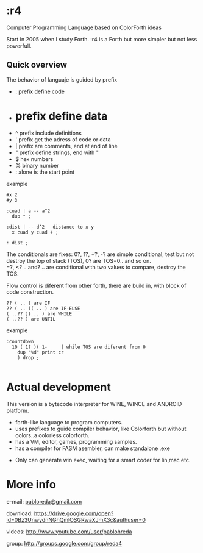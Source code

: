 # :r4 
Computer Programming Language based on ColorForth ideas

Start in 2005 when I study Forth.
:r4 is a Forth but more simpler but not less powerfull.

## Quick overview

The behavior of languaje is guided by prefix

* : prefix define code
* # prefix define data
* ^ prefix include definitions 
* ' prefix get the adress of code or data
* | prefix are comments, end at end of line
* " prefix define strings, end with "
* $ hex numbers
* % binary number
* : alone is the start point

example
```
#x 2
#y 3

:cuad | a -- a^2 
  dup * ;  
  
:dist | -- d^2   distance to x y
  x cuad y cuad + ;

: dist ;
```  

The conditionals are fixes:
0?, 1?, +?, -? are simple conditional, test but not destroy the top of stack (TOS), 0? are TOS=0.. and so on.<br/>
=?, <? .. and? .. are conditional with two values to compare, destroy the TOS.

Flow control is diferent from other forth, there are build in, with block of code construction.
```
?? ( .. ) are IF
?? ( .. )( .. ) are IF-ELSE
( ..?? )( .. ) are WHILE
( ..?? ) are UNTIL
```

example
```
:countdown
  10 ( 1? )( 1-     | while TOS are diferent from 0
    dup "%d" print cr
    ) drop ;
    
```  

# Actual development

This version is a bytecode interpreter for WINE, WINCE and ANDROID platform.

* forth-like language to program computers.
* uses prefixes to guide compiler behavior, like Colorforth but without colors..a colorless colorforth.
* has a VM, editor, games, programming samples.
* has a compiler for FASM asembler, can make standalone .exe

- Only can generate win exec, waiting for a smart coder for lin,mac etc.

# More info

e-mail: pabloreda@gmail.com

download: https://drive.google.com/open?id=0Bz3UnwydnNGhQmlOSGRwaXJmX3c&authuser=0

videos: http://www.youtube.com/user/pablohreda

group: http://groups.google.com/group/reda4
